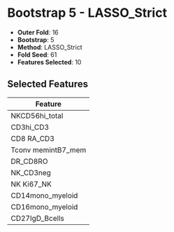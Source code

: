 # Bootstrap 5 - LASSO_Strict

- **Outer Fold**: 16
- **Bootstrap**: 5
- **Method**: LASSO_Strict
- **Fold Seed**: 61
- **Features Selected**: 10

## Selected Features

| Feature |
|---------|
| NKCD56hi_total |
| CD3hi_CD3 |
| CD8 RA_CD3 |
| Tconv memintB7_mem |
| DR_CD8RO |
| NK_CD3neg |
| NK Ki67_NK |
| CD14mono_myeloid |
| CD16mono_myeloid |
| CD27IgD_Bcells |
